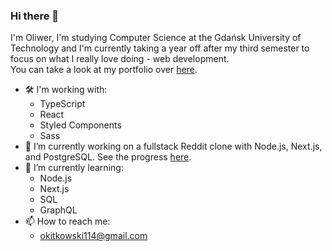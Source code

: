 ### Hi there 👋

I'm Oliwer, I'm studying Computer Science at the Gdańsk University of Technology and I'm currently taking a year off after my third semester to focus on what I really love doing - web development.  
You can take a look at my portfolio over [here](https://oliwerkitkowski.com).

- 🛠️ I'm working with:
  - TypeScript
  - React
  - Styled Components
  - Sass
- 🔭 I’m currently working on a fullstack Reddit clone with Node.js, Next.js, and PostgreSQL. See the progress [here](https://github.com/kitkovsky/new-portfolio).
- 🌱 I’m currently learning:
  - Node.js
  - Next.js
  - SQL
  - GraphQL
- 📫 How to reach me:
  - okitkowski114@gmail.com
